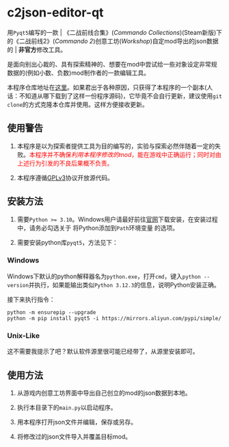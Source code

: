 # c2json-editor-qt

用`Pyqt5`编写的一款 | 《二战前线合集》(*Commando Collections*)(Steam新版)下的《二战前线2》(*Commando 2*)创意工坊(*Workshop*)自定mod导出的json数据的 | **非官方**修改工具。

是面向别出心裁的、具有探索精神的、想要在mod中尝试给一些对象设定非常规数据的(例如小数、负数)mod制作者的一款编辑工具。

本程序仓库地址在[这里](https://github.com/wyz-2015/c2json-editor-qt/)。如果君出于各种原因，只获得了本程序的一个副本(人话：不知道从哪下载到了这样一份程序源码)，它毕竟不会自行更新，建议使用`git clone`的方式克隆本仓库并使用。这样方便接收更新。

## 使用警告

1. 本程序是以为探索者提供工具为目的编写的，实验与探索必然伴随着一定的失败。<span style="color: red">本程序并不确保*利用本程序修改的mod*，能在游戏中正确运行；同时对由上述行为引发的不良后果概不负责。</span>

2. 本程序遵循[GPLv3](https://www.gnu.org/licenses/gpl-3.0.html)协议开放源代码。

## 安装方法

1. 需要`Python >= 3.10`。Windows用户请最好前往[官网](https://www.python.org/)下载安装，在安装过程中，请务必勾选关于 将Python添加到`Path`环境变量 的选项。

2. 需要安装python库`pyqt5`，方法见下：

### Windows

Windows下默认的python解释器名为`python.exe`，打开`cmd`，键入`python --version`并执行，如果能输出类似`Python 3.12.3`的信息，说明Python安装正确。

接下来执行指令：

```
python -m ensurepip --upgrade
python -m pip install pyqt5 -i https://mirrors.aliyun.com/pypi/simple/
```

### Unix-Like

这不需要我提示了吧？默认软件源里很可能已经带了，从源里安装即可。

## 使用方法

1. 从游戏内创意工坊界面中导出自己创立的mod的json数据到本地。

2. 执行本目录下的`main.py`以启动程序。

2. 用本程序打开json文件并编辑，保存或另存。

3. 将修改过的json文件导入并覆盖目标mod。
